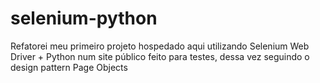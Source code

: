# selenium-python
Refatorei meu primeiro projeto hospedado aqui utilizando Selenium Web Driver + Python num site público feito para testes, dessa vez seguindo o design pattern Page Objects
